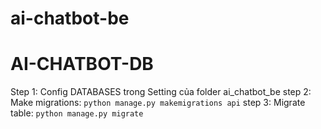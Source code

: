 # ai-chatbot-be

# AI-CHATBOT-DB
Step 1: Config DATABASES trong Setting của folder ai_chatbot_be 
step 2: Make migrations: `python manage.py makemigrations api`
step 3: Migrate table: `python manage.py migrate`
